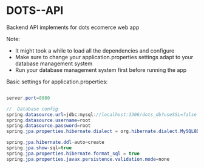 # DOTS--API
Backend API implements for dots ecomerce web app

Note: 
+ It might took a while to load all the dependencies and configure
+ Make sure to change your application.properties settings adapt to your database management system
+ Run your database management system first before running the app

Basic settings for application.properties:
```java

server.port=8080

//  Database config 
spring.datasource.url=jdbc:mysql://localhost:3306/dots_db?useSSL=false
spring.datasource.username=root
spring.datasource.password=root
spring.jpa.properties.hibernate.dialect = org.hibernate.dialect.MySQL8Dialect

spring.jpa.hibernate.ddl-auto=create
spring.jpa.show-sql=true
spring.jpa.properties.hibernate.format_sql = true
spring.jpa.properties.javax.persistence.validation.mode=none


```

